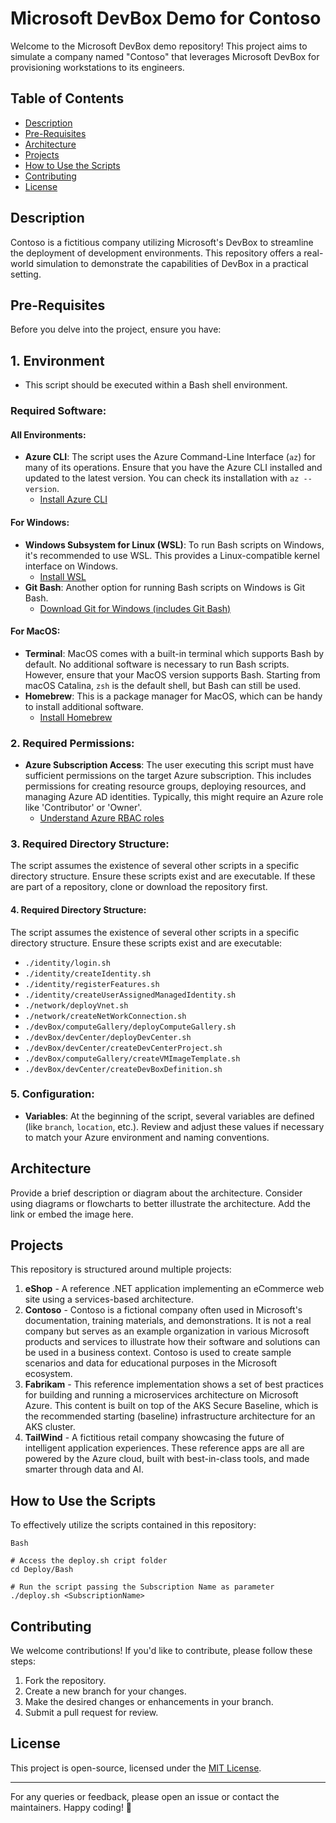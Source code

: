 # Microsoft DevBox Demo for Contoso

Welcome to the Microsoft DevBox demo repository! This project aims to simulate a company named "Contoso" that leverages Microsoft DevBox for provisioning workstations to its engineers.

## Table of Contents

- [Description](#description)
- [Pre-Requisites](#pre-requisites)
- [Architecture](#architecture)
- [Projects](#projects)
- [How to Use the Scripts](#how-to-use-the-scripts)
- [Contributing](#contributing)
- [License](#license)

## Description

Contoso is a fictitious company utilizing Microsoft's DevBox to streamline the deployment of development environments. This repository offers a real-world simulation to demonstrate the capabilities of DevBox in a practical setting.

## Pre-Requisites

Before you delve into the project, ensure you have:

## 1. Environment
- This script should be executed within a Bash shell environment.

### Required Software:

#### All Environments:
- **Azure CLI**: The script uses the Azure Command-Line Interface (`az`) for many of its operations. Ensure that you have the Azure CLI installed and updated to the latest version. You can check its installation with `az --version`.
  - [Install Azure CLI](https://docs.microsoft.com/en-us/cli/azure/install-azure-cli)

#### For Windows:
- **Windows Subsystem for Linux (WSL)**: To run Bash scripts on Windows, it's recommended to use WSL. This provides a Linux-compatible kernel interface on Windows.
  - [Install WSL](https://docs.microsoft.com/en-us/windows/wsl/install)
- **Git Bash**: Another option for running Bash scripts on Windows is Git Bash.
  - [Download Git for Windows (includes Git Bash)](https://gitforwindows.org/)

#### For MacOS:
- **Terminal**: MacOS comes with a built-in terminal which supports Bash by default. No additional software is necessary to run Bash scripts. However, ensure that your MacOS version supports Bash. Starting from macOS Catalina, `zsh` is the default shell, but Bash can still be used.
- **Homebrew**: This is a package manager for MacOS, which can be handy to install additional software.
  - [Install Homebrew](https://brew.sh/)

### 2. Required Permissions:
- **Azure Subscription Access**: The user executing this script must have sufficient permissions on the target Azure subscription. This includes permissions for creating resource groups, deploying resources, and managing Azure AD identities. Typically, this might require an Azure role like 'Contributor' or 'Owner'. 
  - [Understand Azure RBAC roles](https://docs.microsoft.com/en-us/azure/role-based-access-control/overview)

### 3. Required Directory Structure:
The script assumes the existence of several other scripts in a specific directory structure. Ensure these scripts exist and are executable. If these are part of a repository, clone or download the repository first.

#### 4. Required Directory Structure:
The script assumes the existence of several other scripts in a specific directory structure. Ensure these scripts exist and are executable:
  
- `./identity/login.sh`
- `./identity/createIdentity.sh`
- `./identity/registerFeatures.sh`
- `./identity/createUserAssignedManagedIdentity.sh`
- `./network/deployVnet.sh`
- `./network/createNetWorkConnection.sh`
- `./devBox/computeGallery/deployComputeGallery.sh`
- `./devBox/devCenter/deployDevCenter.sh`
- `./devBox/devCenter/createDevCenterProject.sh`
- `./devBox/computeGallery/createVMImageTemplate.sh`
- `./devBox/devCenter/createDevBoxDefinition.sh`

### 5. Configuration:
- **Variables**: At the beginning of the script, several variables are defined (like `branch`, `location`, etc.). Review and adjust these values if necessary to match your Azure environment and naming conventions.

## Architecture

Provide a brief description or diagram about the architecture. Consider using diagrams or flowcharts to better illustrate the architecture. Add the link or embed the image here.

## Projects

This repository is structured around multiple projects:

1. **eShop** - A reference .NET application implementing an eCommerce web site using a services-based architecture.
2. **Contoso** - Contoso is a fictional company often used in Microsoft's documentation, training materials, and demonstrations. It is not a real company but serves as an example organization in various Microsoft products and services to illustrate how their software and solutions can be used in a business context. Contoso is used to create sample scenarios and data for educational purposes in the Microsoft ecosystem.
3. **Fabrikam** - This reference implementation shows a set of best practices for building and running a microservices architecture on Microsoft Azure. This content is built on top of the AKS Secure Baseline, which is the recommended starting (baseline) infrastructure architecture for an AKS cluster.
4. **TailWind** - A fictitious retail company showcasing the future of intelligent application experiences. These reference apps are all are powered by the Azure cloud, built with best-in-class tools, and made smarter through data and AI.

## How to Use the Scripts

To effectively utilize the scripts contained in this repository:

```
Bash

# Access the deploy.sh cript folder
cd Deploy/Bash

# Run the script passing the Subscription Name as parameter
./deploy.sh <SubscriptionName>

```

## Contributing

We welcome contributions! If you'd like to contribute, please follow these steps:

1. Fork the repository.
2. Create a new branch for your changes.
3. Make the desired changes or enhancements in your branch.
4. Submit a pull request for review.

## License

This project is open-source, licensed under the [MIT License](LICENSE).

---

For any queries or feedback, please open an issue or contact the maintainers. Happy coding! 🚀
